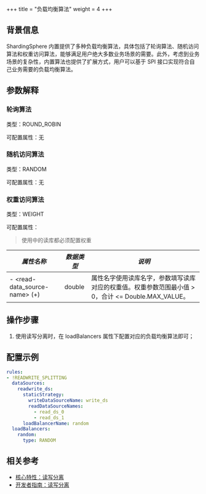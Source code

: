 +++
title = "负载均衡算法"
weight = 4
+++

## 背景信息

ShardingSphere 内置提供了多种负载均衡算法，具体包括了轮询算法、随机访问算法和权重访问算法，能够满足用户绝大多数业务场景的需要。此外，考虑到业务场景的复杂性，内置算法也提供了扩展方式，用户可以基于 SPI 接口实现符合自己业务需要的负载均衡算法。

## 参数解释

### 轮询算法

类型：ROUND_ROBIN

可配置属性：无

### 随机访问算法

类型：RANDOM

可配置属性：无

### 权重访问算法

类型：WEIGHT

可配置属性：

> 使用中的读库都必须配置权重

| *属性名称*                     | *数据类型* | *说明*                                         |
| ------------------------------ | ---------- | ---------------------------------------------- |
| \- <read-data_source-name> (+) | double     | 属性名字使用读库名字，参数填写读库对应的权重值。权重参数范围最小值 > 0，合计 <= Double.MAX_VALUE。  |

## 操作步骤

1. 使用读写分离时，在 loadBalancers 属性下配置对应的负载均衡算法即可；

## 配置示例

```yaml
rules:
- !READWRITE_SPLITTING
  dataSources:
    readwrite_ds:
      staticStrategy:
        writeDataSourceName: write_ds
        readDataSourceNames:
          - read_ds_0
          - read_ds_1
      loadBalancerName: random
  loadBalancers:
    random:
      type: RANDOM
```

## 相关参考

- [核心特性：读写分离](/cn/features/readwrite-splitting/)
- [开发者指南：读写分离](/cn/dev-manual/readwrite-splitting/)
